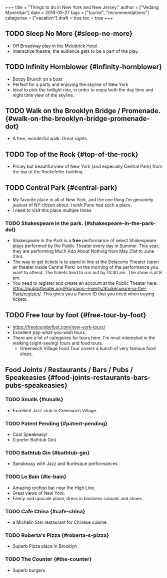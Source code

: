 +++
title = "Things to do in New York and New Jersey."
author = ["Vedang Manerikar"]
date = 2019-05-27
tags = ["tourist", "recommendations"]
categories = ["vacation"]
draft = true
toc = true
+++

## <span class="org-todo todo TODO">TODO</span> Sleep No More {#sleep-no-more}

-   Off Broadway play in the Mckittrick Hotel.
-   Interactive theatre, the audience gets to be a part of the play.


## <span class="org-todo todo TODO">TODO</span> Infinity Hornblower {#infinity-hornblower}

-   Boozy Brunch on a boat
-   Perfect for a party and enjoying the skyline of New York
-   Ideal to pick the twilight ride, in order to enjoy both the day
    time and night time view of the skyline.


## <span class="org-todo todo TODO">TODO</span> Walk on the Brooklyn Bridge / Promenade. {#walk-on-the-brooklyn-bridge-promenade-dot}

-   A free, wonderful walk. Great sights.


## <span class="org-todo todo TODO">TODO</span> Top of the Rock {#top-of-the-rock}

-   Pricey but beautiful view of New York (and especially Central
    Park) from the top of the Rockefeller building.


## <span class="org-todo todo TODO">TODO</span> Central Park {#central-park}

-   My favorite place in all of New York, and the one thing I'm
    genuinely jealous of NY citizen about. I wish Pune had such a
    place.
-   I need to visit this place multiple times


### <span class="org-todo todo TODO">TODO</span> Shakespeare in the park. {#shakespeare-in-the-park-dot}

-   Shakespeare in the Park is a **free** performance of select
    Shakespeare plays performed by the Public Theater every day in
    Summer. This year, they are performing <span class="underline">Much Ado About Nothing</span>
    from May 21st to June 23rd.
-   The way to get tickets is to stand in line at the Delacorte
    Theater (open air theater inside Central Park) on the morning of
    the performance you want to attend. The tickets tend to run out
    by 10:30 am. The show is at 8 pm.
-   You need to register and create an account at the Public Theater
    here:
    <https://publictheater.org/Programs--Events/Shakespeare-in-the-Park/register/>.
    This gives you a Patron ID that you need when buying tickets.


## <span class="org-todo todo TODO">TODO</span> Free tour by foot {#free-tour-by-foot}

-   <https://freetoursbyfoot.com/new-york-tours/>
-   Excellent pay-what-you-wish tours.
-   There are a lot of categories for tours here. I'm most interested
    in the walking (sight-seeing) tours and food tours.
    -   Greenwich Village Food Tour covers a bunch of very famous food
        stops.


## Food Joints / Restaurants / Bars / Pubs / Speakeasies {#food-joints-restaurants-bars-pubs-speakeasies}


### <span class="org-todo todo TODO">TODO</span> Smalls {#smalls}

-   Excellent Jazz club in Greenwich Village.


### <span class="org-todo todo TODO">TODO</span> Patent Pending {#patent-pending}

-   Cool Speakeasy!
-   (I prefer Bathtub Gin)


### <span class="org-todo todo TODO">TODO</span> Bathtub Gin {#bathtub-gin}

-   Speakeasy with Jazz and Burlesque performances


### <span class="org-todo todo TODO">TODO</span> Le Bain {#le-bain}

-   Amazing rooftop bar near the High Line.
-   Great views of New York.
-   Fancy and upscale place, dress in business casuals and shoes.


### <span class="org-todo todo TODO">TODO</span> Cafe China {#cafe-china}

-   a Michelin Star restaurant for Chinese cuisine


### <span class="org-todo todo TODO">TODO</span> Roberta's Pizza {#roberta-s-pizza}

-   Superb Pizza place in Brooklyn


### <span class="org-todo todo TODO">TODO</span> The Counter {#the-counter}

-   Superb burgers
